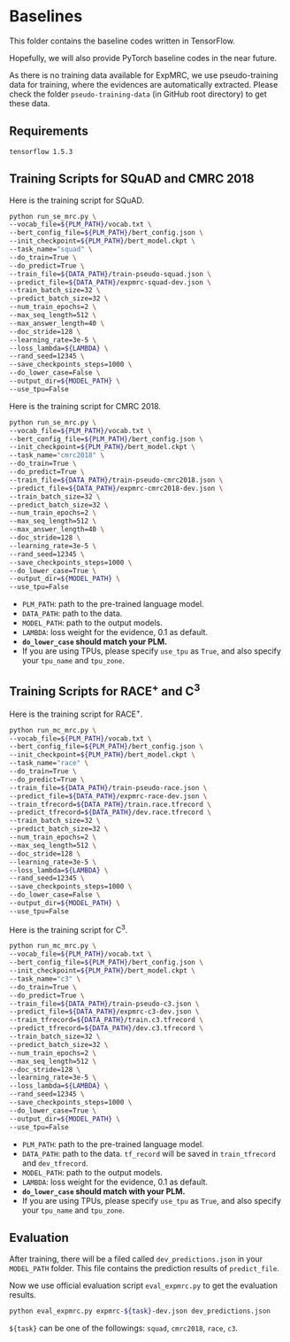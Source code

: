 # Baselines 

This folder contains the baseline codes written in TensorFlow. 

Hopefully, we will also provide PyTorch baseline codes in the near future.

As there is no training data available for ExpMRC, we use pseudo-training data for training, where the evidences are automatically extracted. Please check the folder `pseudo-training-data` (in GitHub root directory) to get these data.

## Requirements
```
tensorflow 1.5.3
```

## Training Scripts for SQuAD and CMRC 2018

Here is the training script for SQuAD.

```bash
python run_se_mrc.py \
--vocab_file=${PLM_PATH}/vocab.txt \
--bert_config_file=${PLM_PATH}/bert_config.json \
--init_checkpoint=${PLM_PATH}/bert_model.ckpt \
--task_name="squad" \
--do_train=True \
--do_predict=True \
--train_file=${DATA_PATH}/train-pseudo-squad.json \
--predict_file=${DATA_PATH}/expmrc-squad-dev.json \
--train_batch_size=32 \
--predict_batch_size=32 \
--num_train_epochs=2 \
--max_seq_length=512 \
--max_answer_length=40 \
--doc_stride=128 \
--learning_rate=3e-5 \
--loss_lambda=${LAMBDA} \
--rand_seed=12345 \
--save_checkpoints_steps=1000 \
--do_lower_case=False \
--output_dir=${MODEL_PATH} \
--use_tpu=False
```

Here is the training script for CMRC 2018.

```bash
python run_se_mrc.py \
--vocab_file=${PLM_PATH}/vocab.txt \
--bert_config_file=${PLM_PATH}/bert_config.json \
--init_checkpoint=${PLM_PATH}/bert_model.ckpt \
--task_name="cmrc2018" \
--do_train=True \
--do_predict=True \
--train_file=${DATA_PATH}/train-pseudo-cmrc2018.json \
--predict_file=${DATA_PATH}/expmrc-cmrc2018-dev.json \
--train_batch_size=32 \
--predict_batch_size=32 \
--num_train_epochs=2 \
--max_seq_length=512 \
--max_answer_length=40 \
--doc_stride=128 \
--learning_rate=3e-5 \
--rand_seed=12345 \
--save_checkpoints_steps=1000 \
--do_lower_case=True \
--output_dir=${MODEL_PATH} \
--use_tpu=False
```

- `PLM_PATH`: path to the pre-trained language model. 
- `DATA_PATH`: path to the data.
- `MODEL_PATH`: path to the output models.
- `LAMBDA`: loss weight for the evidence, 0.1 as default.
- **`do_lower_case` should match your PLM.**
- If you are using TPUs, please specify `use_tpu` as `True`, and also specify your `tpu_name` and `tpu_zone`.

## Training Scripts for RACE<sup>+</sup> and C<sup>3</sup>

Here is the training script for RACE<sup>+</sup>.

```bash
python run_mc_mrc.py \
--vocab_file=${PLM_PATH}/vocab.txt \
--bert_config_file=${PLM_PATH}/bert_config.json \
--init_checkpoint=${PLM_PATH}/bert_model.ckpt \
--task_name="race" \
--do_train=True \
--do_predict=True \
--train_file=${DATA_PATH}/train-pseudo-race.json \
--predict_file=${DATA_PATH}/expmrc-race-dev.json \
--train_tfrecord=${DATA_PATH}/train.race.tfrecord \
--predict_tfrecord=${DATA_PATH}/dev.race.tfrecord \
--train_batch_size=32 \
--predict_batch_size=32 \
--num_train_epochs=2 \
--max_seq_length=512 \
--doc_stride=128 \
--learning_rate=3e-5 \
--loss_lambda=${LAMBDA} \
--rand_seed=12345 \
--save_checkpoints_steps=1000 \
--do_lower_case=False \
--output_dir=${MODEL_PATH} \
--use_tpu=False
```

Here is the training script for C<sup>3</sup>.

```bash
python run_mc_mrc.py \
--vocab_file=${PLM_PATH}/vocab.txt \
--bert_config_file=${PLM_PATH}/bert_config.json \
--init_checkpoint=${PLM_PATH}/bert_model.ckpt \
--task_name="c3" \
--do_train=True \
--do_predict=True \
--train_file=${DATA_PATH}/train-pseudo-c3.json \
--predict_file=${DATA_PATH}/expmrc-c3-dev.json \
--train_tfrecord=${DATA_PATH}/train.c3.tfrecord \
--predict_tfrecord=${DATA_PATH}/dev.c3.tfrecord \
--train_batch_size=32 \
--predict_batch_size=32 \
--num_train_epochs=2 \
--max_seq_length=512 \
--doc_stride=128 \
--learning_rate=3e-5 \
--loss_lambda=${LAMBDA} \
--rand_seed=12345 \
--save_checkpoints_steps=1000 \
--do_lower_case=True \
--output_dir=${MODEL_PATH} \
--use_tpu=False
```

- `PLM_PATH`: path to the pre-trained language model. 
- `DATA_PATH`: path to the data. `tf_record` will be saved in `train_tfrecord` and `dev_tfrecord`.
- `MODEL_PATH`: path to the output models.
- `LAMBDA`: loss weight for the evidence, 0.1 as default.
- **`do_lower_case` should match with your PLM.**
- If you are using TPUs, please specify `use_tpu` as `True`, and also specify your `tpu_name` and `tpu_zone`.

## Evaluation

After training, there will be a filed called `dev_predictions.json` in your `MODEL_PATH` folder. This file contains the prediction results of `predict_file`.

Now we use official evaluation script `eval_expmrc.py` to get the evaluation results. 

```bash
python eval_expmrc.py expmrc-${task}-dev.json dev_predictions.json
```
`${task}` can be one of the followings: `squad`, `cmrc2018`, `race`, `c3`.